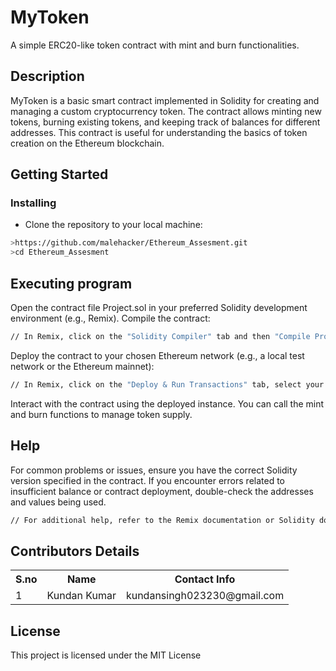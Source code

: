 # MyToken

A simple ERC20-like token contract with mint and burn functionalities.

## Description

MyToken is a basic smart contract implemented in Solidity for creating and managing a custom cryptocurrency token. The contract allows minting new tokens, burning existing tokens, and keeping track of balances for different addresses. This contract is useful for understanding the basics of token creation on the Ethereum blockchain.

## Getting Started

### Installing

* Clone the repository to your local machine:

```sh
>https://github.com/malehacker/Ethereum_Assesment.git
>cd Ethereum_Assesment
```

## Executing program
Open the contract file Project.sol in your preferred Solidity development environment (e.g., Remix).
Compile the contract:
```sh
// In Remix, click on the "Solidity Compiler" tab and then "Compile Project.sol"
```

Deploy the contract to your chosen Ethereum network (e.g., a local test network or the Ethereum mainnet):
```sh
// In Remix, click on the "Deploy & Run Transactions" tab, select your environment, and deploy the contract
```
Interact with the contract using the deployed instance. You can call the mint and burn functions to manage token supply.

## Help
For common problems or issues, ensure you have the correct Solidity version specified in the contract. If you encounter errors related to insufficient balance or contract deployment, double-check the addresses and values being used.

```sh
// For additional help, refer to the Remix documentation or Solidity documentation
```
## Contributors Details

<table>
  <tr>
    <th>S.no </th>
    <th>Name</th>
    <th>Contact Info</th>
  </tr>
  <tr>
    <td>1</td>
    <td>Kundan Kumar</td>
    <td>kundansingh023230@gmail.com</td>
  </tr>
</table>

## License

This project is licensed under the MIT License 



